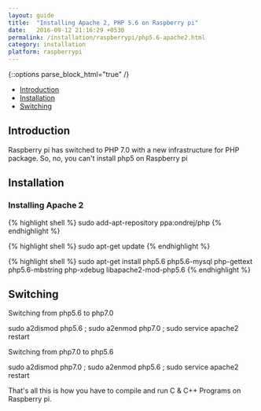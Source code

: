 ```yaml
---
layout: guide
title:  "Installing Apache 2, PHP 5.6 on Raspberry pi"
date:   2016-09-12 21:16:29 +0530
permalink: /installation/raspberrypi/php5.6-apache2.html
category: installation
platform: raspberrypi
---
```


{::options parse_block_html="true" /}

* [Introduction](#introduction)
* [Installation](#installation)
* [Switching](#switching)

<section class="wrapper">



## Introduction

Raspberry pi has switched to PHP 7.0 with a new infrastructure for PHP package. So, no, you can't install php5 on Raspberry pi


## Installation

### Installing Apache 2

{% highlight shell %}
sudo add-apt-repository ppa:ondrej/php
{% endhighlight %}

{% highlight shell %}
sudo apt-get update
{% endhighlight %}

{% highlight shell %}
sudo apt-get install php5.6 php5.6-mysql php-gettext php5.6-mbstring php-xdebug libapache2-mod-php5.6
{% endhighlight %}

## Switching


Switching from php5.6 to php7.0

sudo a2dismod php5.6 ; sudo a2enmod php7.0 ; sudo service apache2 restart

Switching from php7.0 to php5.6


sudo a2dismod php7.0 ; sudo a2enmod php5.6 ; sudo service apache2 restart



That's all this is how you have to compile and run C & C++ Programs on Raspberry pi.


</section>